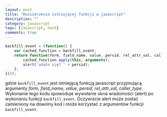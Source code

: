 ```yaml
---
layout: post
title: "Rozszerzenie istniejącej funkcji w javascript"
description: ""
category: javascript
tags: [javascript, hack]
comments: true
---
```

``` javascript
backfill_event = (function() {
	var cached_function = backfill_event;
	return function(form, field_name, value, persid, rel_attr_val, caller_type) {
		cached_function.apply(this, arguments);
		alert('udało się? ' + persid);
	};
}());
```

gdzie `backfill_event` jest istniejącą funkcją javascript przyjmującą argumenty *form, field_name, value, persid, rel_attr_val, caller_type*.
Wykonanie tego kodu spowoduje wywołanie okna wiadomości (alert) po wykonaniu funkcji `backfill_event`. Oczywiście alert może zostać zamieniony na dowolny kod i może korzystać z argumentów funkcji `backfill_event`.